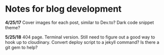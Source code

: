 # Notes for blog development

**4/25/17**
Cover images for each post, similar to Dev.to?
Dark code snippet theme?

**5/25/18**
404 page.
Terminal version.
Still need to figure out a good way to hook up to cloudinary.
Convert deploy script to a jekyll command?  Is there a git gem to help?